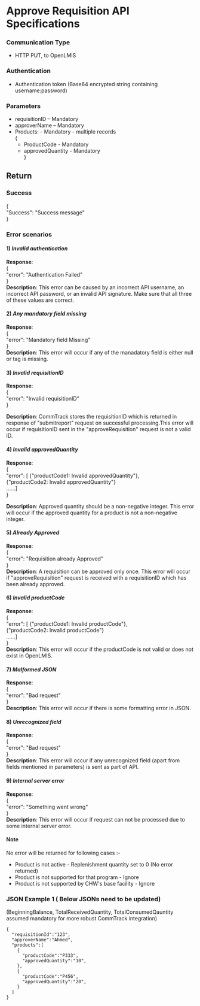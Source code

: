 # Approve Requisition API Specifications

### Communication Type

- HTTP PUT, to OpenLMIS

### Authentication

- Authentication token (Base64 encrypted string containing username:password)

### Parameters

- requisitionID – Mandatory
- approverName – Mandatory
- Products:  - Mandatory - multiple records  
{  
    * ProductCode - Mandatory  
    * approvedQuantity - Mandatory  
}  

## Return

### Success
{  
   "Success": "Success message"  
}  

### Error scenarios 

#### 1) *Invalid authentication*  
**Response**:    
{  
   "error": "Authentication Failed"  
}   
**Description**: This error can be caused by an incorrect API username, an incorrect API password, or an invalid API signature. Make sure that all three of these values are correct.

#### 2) *Any mandatory field missing*
**Response**:  
{    
   "error": "Mandatory field Missing"    
}    
**Description**: This error will occur if any of the manadatory field is either null or tag is missing.

#### 3) *Invalid requisitionID*
**Response**:  
{        
   "error": "Invalid requisitionID"      
}  
  
**Description**: CommTrack stores the requisitionID which is returned in response of "submitreport" request on successful processing.This error will occur if requisitionID sent in the "approveRequisition" request is not a valid ID. 

#### 4) *Invalid approvedQuantity*
**Response**:  
{        
   "error": [ {"productCode1: Invalid approvedQuantity"},  
              {"productCode2: Invalid approvedQuantity"}  
            ......]  
}  
  
**Description**: Approved quantity should be a non-negative integer. This error will occur if the approved quantity for a product is not a non-negative integer.

#### 5) *Already Approved*
**Response**:  
{        
   "error": "Requisition already Approved"       
}    
**Description**: A requisition can be approved only once. This error will occur if "approveRequisition" request is received with a requisitionID which has been already approved. 

#### 6) *Invalid productCode*
**Response**:  
{        
   "error":  [ {"productCode1: Invalid productCode"},  
              {"productCode2: Invalid productCode"}  
            ......]        
}   
**Description**: This error will occur if the productCode is not valid or does not exist in OpenLMIS.

#### 7) *Malformed JSON*
**Response**:   
{          
   "error": "Bad request"        
}   
**Description**: This error will occur if there is some formatting error in JSON.

#### 8) *Unrecognized field*
**Response**:  
{        
   "error": "Bad request"      
}  
**Description**: This error will occur if any unrecognized field (apart from fields mentioned in parameters) is sent as part of API.

#### 9) *Internal server error*
**Response**:  
{        
   "error": "Something went wrong"      
}  
**Description**: This error will occur if request can not be processed due to some internal server error.

#### Note  
No error will be returned for following cases :-  
- Product is not active - Replenishment quantity set to 0 (No error returned)
- Product is not supported for that program - Ignore
- Product is not supported by CHW's base facility - Ignore
 
### JSON Example 1 ( Below JSONs need to be updated)

(BeginningBalance, TotalReceivedQuantity, TotalConsumedQauntity assumed mandatory for more robust CommTrack integration)

    {
      "requisitionId":"123",
      "approverName":"Ahmed",
      "products":[
        {
          "productCode":"P333",
          "approvedQuantity":"10",
        },
        {
          "productCode":"P456",
          "approvedQuantity":"20",
        }
      ]
    }
